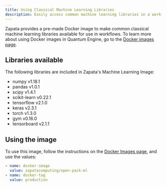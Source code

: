 ```yaml
---
title: Using Classical Machine Learning Libraries
description: Easily access common machine learning libraries in a workflow
---
```


Zapata provides a pre-made Docker image to make common classical machine learning libraries available for use in workflows. To learn more about using Docker images in Quantum Engine, go to the [Docker images page](../workflow/images).

## Libraries available

The following libraries are included in Zapata's Machine Learning Image:
- numpy v1.18.1
- pandas v1.0.1
- scipy v1.4.1
- scikit-learn v0.22.1
- tensorflow v2.1.0
- keras v2.3.1
- torch v1.3.0
- gym v0.16.0
- tensorboard v2.1.1

## Using the image

To use this image, follow the instructions on the [Docker Images page](../workflow/images), and use the values:
```YAML
- name: docker-image
  value: zapatacomputing/open-pack-ml
- name: docker-tag
  value: production
```